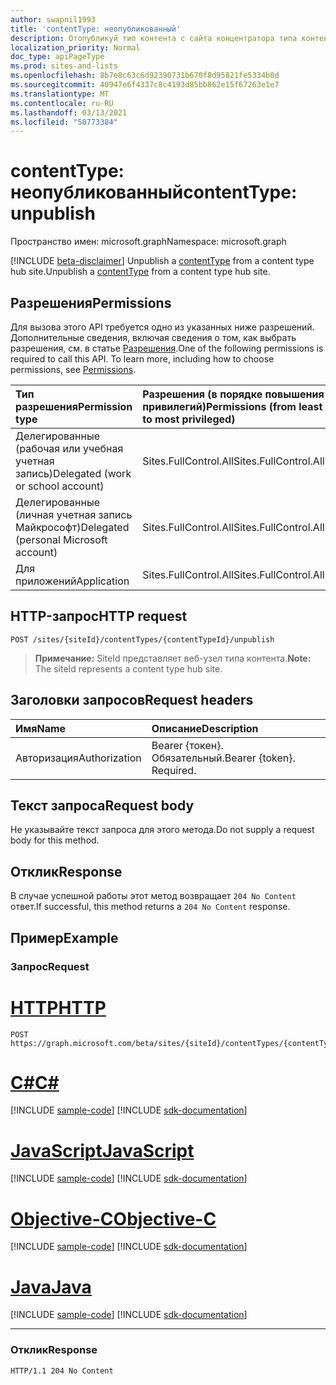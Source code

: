 ```yaml
---
author: swapnil1993
title: 'contentType: неопубликованный'
description: Отопубликуй тип контента с сайта концентратора типа контента.
localization_priority: Normal
doc_type: apiPageType
ms.prod: sites-and-lists
ms.openlocfilehash: 8b7e8c63c6d92390731b670f8d95821fe5334b0d
ms.sourcegitcommit: 40947e6f4337c8c4193d85bb862e15f67263e1e7
ms.translationtype: MT
ms.contentlocale: ru-RU
ms.lasthandoff: 03/13/2021
ms.locfileid: "50773384"
---
```

# <a name="contenttype-unpublish"></a><span data-ttu-id="ec35b-103">contentType: неопубликованный</span><span class="sxs-lookup"><span data-stu-id="ec35b-103">contentType: unpublish</span></span>
<span data-ttu-id="ec35b-104">Пространство имен: microsoft.graph</span><span class="sxs-lookup"><span data-stu-id="ec35b-104">Namespace: microsoft.graph</span></span>

[!INCLUDE [beta-disclaimer](../../includes/beta-disclaimer.md)]
<span data-ttu-id="ec35b-105">Unpublish a [contentType][] from a content type hub site.</span><span class="sxs-lookup"><span data-stu-id="ec35b-105">Unpublish a [contentType][] from a content type hub site.</span></span>

## <a name="permissions"></a><span data-ttu-id="ec35b-106">Разрешения</span><span class="sxs-lookup"><span data-stu-id="ec35b-106">Permissions</span></span>

<span data-ttu-id="ec35b-p101">Для вызова этого API требуется одно из указанных ниже разрешений. Дополнительные сведения, включая сведения о том, как выбрать разрешения, см. в статье [Разрешения](/graph/permissions_reference.md).</span><span class="sxs-lookup"><span data-stu-id="ec35b-p101">One of the following permissions is required to call this API. To learn more, including how to choose permissions, see [Permissions](/graph/permissions_reference.md).</span></span>

|<span data-ttu-id="ec35b-109">Тип разрешения</span><span class="sxs-lookup"><span data-stu-id="ec35b-109">Permission type</span></span>      | <span data-ttu-id="ec35b-110">Разрешения (в порядке повышения привилегий)</span><span class="sxs-lookup"><span data-stu-id="ec35b-110">Permissions (from least to most privileged)</span></span>              |
|:--------------------|:---------------------------------------------------------|
|<span data-ttu-id="ec35b-111">Делегированные (рабочая или учебная учетная запись)</span><span class="sxs-lookup"><span data-stu-id="ec35b-111">Delegated (work or school account)</span></span> | <span data-ttu-id="ec35b-112">Sites.FullControl.All</span><span class="sxs-lookup"><span data-stu-id="ec35b-112">Sites.FullControl.All</span></span>    |
|<span data-ttu-id="ec35b-113">Делегированные (личная учетная запись Майкрософт)</span><span class="sxs-lookup"><span data-stu-id="ec35b-113">Delegated (personal Microsoft account)</span></span> | <span data-ttu-id="ec35b-114">Sites.FullControl.All</span><span class="sxs-lookup"><span data-stu-id="ec35b-114">Sites.FullControl.All</span></span>    |
|<span data-ttu-id="ec35b-115">Для приложений</span><span class="sxs-lookup"><span data-stu-id="ec35b-115">Application</span></span> | <span data-ttu-id="ec35b-116">Sites.FullControl.All</span><span class="sxs-lookup"><span data-stu-id="ec35b-116">Sites.FullControl.All</span></span> |

## <a name="http-request"></a><span data-ttu-id="ec35b-117">HTTP-запрос</span><span class="sxs-lookup"><span data-stu-id="ec35b-117">HTTP request</span></span>

<!-- { "blockType": "ignored" } -->

```http
POST /sites/{siteId}/contentTypes/{contentTypeId}/unpublish
```

><span data-ttu-id="ec35b-118">**Примечание:** SiteId представляет веб-узел типа контента.</span><span class="sxs-lookup"><span data-stu-id="ec35b-118">**Note:** The siteId represents a content type hub site.</span></span>

## <a name="request-headers"></a><span data-ttu-id="ec35b-119">Заголовки запросов</span><span class="sxs-lookup"><span data-stu-id="ec35b-119">Request headers</span></span>
|<span data-ttu-id="ec35b-120">Имя</span><span class="sxs-lookup"><span data-stu-id="ec35b-120">Name</span></span>|<span data-ttu-id="ec35b-121">Описание</span><span class="sxs-lookup"><span data-stu-id="ec35b-121">Description</span></span>|
|:---|:---|
|<span data-ttu-id="ec35b-122">Авторизация</span><span class="sxs-lookup"><span data-stu-id="ec35b-122">Authorization</span></span>|<span data-ttu-id="ec35b-p102">Bearer {токен}. Обязательный.</span><span class="sxs-lookup"><span data-stu-id="ec35b-p102">Bearer {token}. Required.</span></span>|

## <a name="request-body"></a><span data-ttu-id="ec35b-125">Текст запроса</span><span class="sxs-lookup"><span data-stu-id="ec35b-125">Request body</span></span>
<span data-ttu-id="ec35b-126">Не указывайте текст запроса для этого метода.</span><span class="sxs-lookup"><span data-stu-id="ec35b-126">Do not supply a request body for this method.</span></span>

## <a name="response"></a><span data-ttu-id="ec35b-127">Отклик</span><span class="sxs-lookup"><span data-stu-id="ec35b-127">Response</span></span>

<span data-ttu-id="ec35b-128">В случае успешной работы этот метод возвращает `204 No Content` ответ.</span><span class="sxs-lookup"><span data-stu-id="ec35b-128">If successful, this method returns a `204 No Content` response.</span></span>

## <a name="example"></a><span data-ttu-id="ec35b-129">Пример</span><span class="sxs-lookup"><span data-stu-id="ec35b-129">Example</span></span>

### <a name="request"></a><span data-ttu-id="ec35b-130">Запрос</span><span class="sxs-lookup"><span data-stu-id="ec35b-130">Request</span></span>

# <a name="http"></a>[<span data-ttu-id="ec35b-131">HTTP</span><span class="sxs-lookup"><span data-stu-id="ec35b-131">HTTP</span></span>](#tab/http)
<!-- {
  "blockType": "request",
  "name": "contenttype_unpublish"
}
-->
```http
POST https://graph.microsoft.com/beta/sites/{siteId}/contentTypes/{contentTypeId}/unpublish
```
# <a name="c"></a>[<span data-ttu-id="ec35b-132">C#</span><span class="sxs-lookup"><span data-stu-id="ec35b-132">C#</span></span>](#tab/csharp)
[!INCLUDE [sample-code](../includes/snippets/csharp/contenttype-unpublish-csharp-snippets.md)]
[!INCLUDE [sdk-documentation](../includes/snippets/snippets-sdk-documentation-link.md)]

# <a name="javascript"></a>[<span data-ttu-id="ec35b-133">JavaScript</span><span class="sxs-lookup"><span data-stu-id="ec35b-133">JavaScript</span></span>](#tab/javascript)
[!INCLUDE [sample-code](../includes/snippets/javascript/contenttype-unpublish-javascript-snippets.md)]
[!INCLUDE [sdk-documentation](../includes/snippets/snippets-sdk-documentation-link.md)]

# <a name="objective-c"></a>[<span data-ttu-id="ec35b-134">Objective-C</span><span class="sxs-lookup"><span data-stu-id="ec35b-134">Objective-C</span></span>](#tab/objc)
[!INCLUDE [sample-code](../includes/snippets/objc/contenttype-unpublish-objc-snippets.md)]
[!INCLUDE [sdk-documentation](../includes/snippets/snippets-sdk-documentation-link.md)]

# <a name="java"></a>[<span data-ttu-id="ec35b-135">Java</span><span class="sxs-lookup"><span data-stu-id="ec35b-135">Java</span></span>](#tab/java)
[!INCLUDE [sample-code](../includes/snippets/java/contenttype-unpublish-java-snippets.md)]
[!INCLUDE [sdk-documentation](../includes/snippets/snippets-sdk-documentation-link.md)]

---


### <a name="response"></a><span data-ttu-id="ec35b-136">Отклик</span><span class="sxs-lookup"><span data-stu-id="ec35b-136">Response</span></span>

<!-- { "blockType": "response" } -->

```http
HTTP/1.1 204 No Content
```

[contentType]: ../resources/contentType.md
